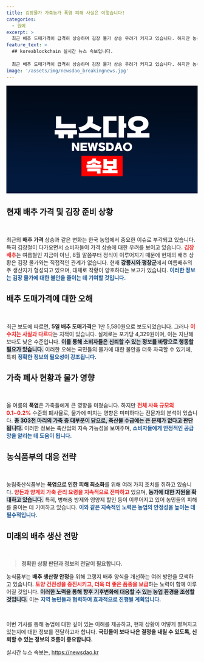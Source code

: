 ```yaml
---
title: 김장물가 가축농가 폭염 피해 사실은 이렇습니다!
categories:
  - 원예
excerpt: >
  최근 배추 도매가격이 급격히 상승하며 김장 물가 상승 우려가 커지고 있습니다. 하지만 농식품부는 잘못된 정보라며 실제 가격과 생산량은 안정세를 보인다고 해명했습니다. 폭염 속 가축 폐사도 미미해 농가 피해가 크지 않다는 분석이 나왔습니다.
feature_text: >
  ## koreablockchain 실시간 뉴스 속보입니다.

  최근 배추 도매가격이 급격히 상승하며 김장 물가 상승 우려가 커지고 있습니다. 하지만 농식품부는 잘못된 정보라며 실제 가격과 생산량은 안정세를 보인다고 해명했습니다. 폭염 속 가축 폐사도 미미해 농가 피해가 크지 않다는 분석이 나왔습니다.
image: '/assets/img/newsdao_breakingnews.jpg'
---
```


<p><img src="/assets/img/newsdao_breakingnews.jpg" alt="koreablockchain 속보" /></p>

<h2 data-ke-size="size26">현재 배추 가격 및 김장 준비 상황</h2>

<p data-ke-size="size16">&nbsp;</p>

<p>최근의 <b>배추 가격</b> 상승과 같은 변화는 한국 농업에서 중요한 이슈로 부각되고 있습니다. 특히 김장철이 다가오면서 소비자들이 가격 상승에 대한 우려를 보이고 있습니다. <b><span style="color: #ee2323;">김장배추</span></b>는 여름철인 지금이 아닌, 8월 말쯤부터 정식이 이루어지기 때문에 현재의 배추 상황은 김장 물가와는 직접적인 관계가 없습니다. 현재 <b><span style="background-color: #21538527;">강릉시와 평창군</span></b>에서 여름배추의 주 생산지가 형성되고 있으며, 대체로 작황이 양호하다는 보고가 있습니다. <b><span style="color: #1a5490;">이러한 정보는 김장 물가에 대한 불안을 줄이는 데 기여할 것입니다.</span></b></p>

<h2 data-ke-size="size26">배추 도매가격에 대한 오해</h2>

<p data-ke-size="size16">&nbsp;</p>

<p>최근 보도에 따르면, <b>5일 배추 도매가격</b>은 1만 5,580원으로 보도되었습니다. 그러나 <b><span style="color: #ee2323;">이 수치는 사실과 다르다</span></b>는 지적이 있습니다. 실제로는 포기당 4,329원이며, 이는 지난해보다도 낮은 수준입니다. <b><span style="background-color: #21538527;">이를 통해 소비자들은 신뢰할 수 있는 정보를 바탕으로 행동할 필요가 있습니다.</span></b> 이러한 오해는 국민들의 물가에 대한 불안을 더욱 자극할 수 있기에, 특히 <b><span style="color: #1a5490;">정확한 정보의 필요성이 강조됩니다.</span></b></p>

<h2 data-ke-size="size26">가축 폐사 현황과 물가 영향</h2>

<p data-ke-size="size16">&nbsp;</p>

<p>올 여름의 <b>폭염</b>은 가축들에게 큰 영향을 미쳤습니다. 하지만 <b><span style="color: #ee2323;">전체 사육 규모의 0.1~0.2%</span></b> 수준의 폐사율로, 물가에 미치는 영향은 미미하다는 전문가의 분석이 있습니다. <b><span style="background-color: #21538527;">총 303천 마리의 가축 중 대부분이 닭으로, 축산물 수급에는 큰 문제가 없다고 판단됩니다.</span></b> 이러한 정보는 축산업의 지속 가능성을 보여주며, <b><span style="color: #1a5490;">소비자들에게 안정적인 공급망을 알리는 데 도움이 됩니다.</span></b></p>

<h2 data-ke-size="size26">농식품부의 대응 전략</h2>

<p data-ke-size="size16">&nbsp;</p>

<p>농림축산식품부는 <b>폭염으로 인한 피해 최소화</b>를 위해 여러 가지 조치를 취하고 있습니다. <b><span style="color: #ee2323;">양돈과 양계의 가축 관리 요령을 지속적으로 전파하고</span></b> 있으며, <b><span style="background-color: #21538527;">농가에 대한 지원을 확대하고 있습니다.</span></b> 특히, 병해충 방제와 영양제 할인 등이 이루어지고 있어 농민들의 피해를 줄이는 데 기여하고 있습니다. <b><span style="color: #1a5490;">이와 같은 지속적인 노력은 농업의 안정성을 높이는 데 필수적입니다.</span></b></p>

<h2 data-ke-size="size26">미래의 배추 생산 전망</h2>

<p data-ke-size="size16">&nbsp;</p>

<blockquote><b>정확한 상황 판단과 정보의 전달이 필요합니다.</b></blockquote>

<p>농식품부는 <b>배추 생산량 안정</b>을 위해 고랭지 배추 양식을 개선하는 여러 방안을 모색하고 있습니다. <b><span style="color: #ee2323;">토양 건전성을 증진시키고, 더욱 더 좋은 품종을 보급</span></b>하는 노력이 함께 이루어질 것입니다. <b><span style="background-color: #21538527;">이러한 노력을 통해 향후 기후변화에 대응할 수 있는 농업 환경을 조성할 것입니다.</span></b> 이는 <b><span style="color: #1a5490;">지역 농민들과 협력하여 효과적으로 진행될 계획입니다.</span></b></p>

<p data-ke-size="size16">&nbsp;</p>

<p>이번 기사를 통해 농업에 대한 깊이 있는 이해를 제공하고, 현재 상황이 어떻게 펼쳐지고 있는지에 대한 정보를 전달하고자 합니다. <b>국민들이 보다 나은 결정을 내릴 수 있도록, 신뢰할 수 있는 정보의 흐름이 중요합니다.</b></p>
실시간 뉴스 속보는, <a href="https://newsdao.kr" rel="dofollow">https://newsdao.kr</a>


